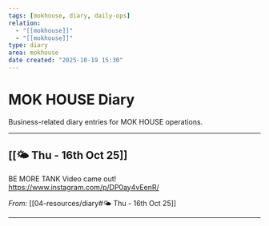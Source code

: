 ```yaml
---
tags: [mokhouse, diary, daily-ops]
relation:
  - "[[mokhouse]]"
  - "[[mokhouse]]"
type: diary
area: mokhouse
date created: "2025-10-19 15:30"
---
```

# MOK HOUSE Diary

Business-related diary entries for MOK HOUSE operations.

---

## [[🌤️ Thu - 16th Oct 25]]

BE MORE TANK Video came out! https://www.instagram.com/p/DP0ay4vEenR/

*From:* [[04-resources/diary#🌤️ Thu - 16th Oct 25]]

---
